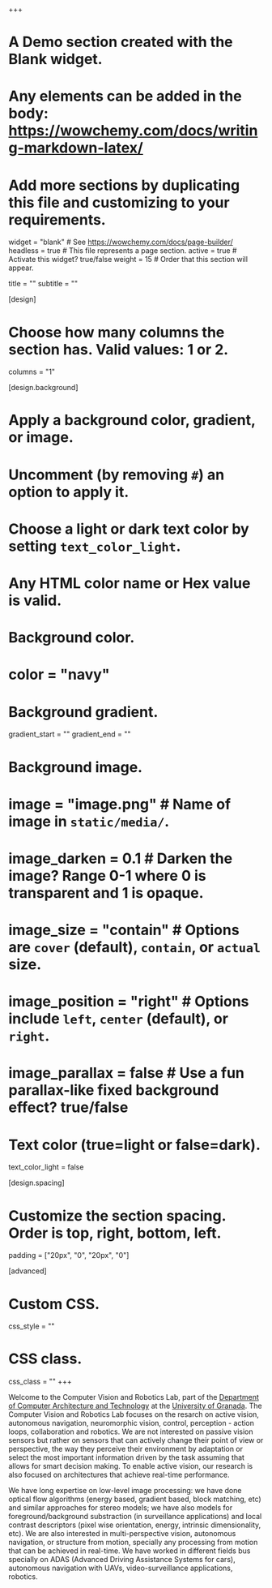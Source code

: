 +++
# A Demo section created with the Blank widget.
# Any elements can be added in the body: https://wowchemy.com/docs/writing-markdown-latex/
# Add more sections by duplicating this file and customizing to your requirements.

widget = "blank"  # See https://wowchemy.com/docs/page-builder/
headless = true  # This file represents a page section.
active = true  # Activate this widget? true/false
weight = 15  # Order that this section will appear.

title = ""
subtitle = ""

[design]
  # Choose how many columns the section has. Valid values: 1 or 2.
  columns = "1"

[design.background]
  # Apply a background color, gradient, or image.
  #   Uncomment (by removing `#`) an option to apply it.
  #   Choose a light or dark text color by setting `text_color_light`.
  #   Any HTML color name or Hex value is valid.

  # Background color.
  # color = "navy"
  
  # Background gradient.
  gradient_start = ""
  gradient_end = ""
  
  # Background image.
  # image = "image.png"  # Name of image in `static/media/`.
  # image_darken = 0.1  # Darken the image? Range 0-1 where 0 is transparent and 1 is opaque.
  # image_size = "contain"  #  Options are `cover` (default), `contain`, or `actual` size.
  # image_position = "right"  # Options include `left`, `center` (default), or `right`.
  # image_parallax = false  # Use a fun parallax-like fixed background effect? true/false
  
  # Text color (true=light or false=dark).
  text_color_light = false

[design.spacing]
  # Customize the section spacing. Order is top, right, bottom, left.
  padding = ["20px", "0", "20px", "0"]

[advanced]
 # Custom CSS. 
 css_style = ""
 
 # CSS class.
 css_class = ""
+++

Welcome to the Computer Vision and Robotics Lab, part of the [Department of Computer Architecture and Technology](https://www.google.com) at the [University of Granada](https://www.ugr.es). The Computer Vision and Robotics Lab focuses on the resarch on active vision, autonomous navigation, neuromorphic vision, control, perception - action loops, collaboration and robotics. We are not interested on passive vision sensors but rather on sensors that can actively change their point of view or perspective, the way they perceive their environment by adaptation or select the most important information driven by the task assuming that allows for smart decision making. To enable active vision, our research is also focused on architectures that achieve real-time performance.

We have long expertise on low-level image processing: we have done optical flow algorithms (energy based, gradient based, block matching, etc) and similar approaches for stereo models; we have also models for foreground/background substraction (in surveillance applications) and local contrast descriptors (pixel wise orientation, energy, intrinsic dimensionality, etc). We are also interested in multi-perspective vision, autonomous navigation, or structure from motion, specially any processing from motion that can be achieved in real-time. We have worked in different fields bus specially on ADAS (Advanced Driving Assistance Systems for cars), autonomous navigation with UAVs, video-surveillance applications, robotics. 

